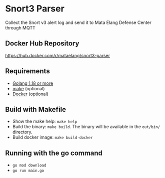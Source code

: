 # Snort3 Parser

Collect the Snort v3 alert log and send it to Mata Elang Defense Center through MQTT

## Docker Hub Repository

https://hub.docker.com/r/mataelang/snort3-parser

## Requirements
 - [Golang 1.18 or more](https://go.dev/dl)
 - [make](https://www.gnu.org/software/make) (optional)
 - [Docker](https://docs.docker.com/engine) (optional)

## Build with Makefile
 - Show the make help: `make help`
 - Build the binary: `make build`.
    The binary will be available in the `out/bin/` directory.
 - Build docker image: `make build-docker`

## Running with the go command
 - `go mod download`
 - `go run main.go`
